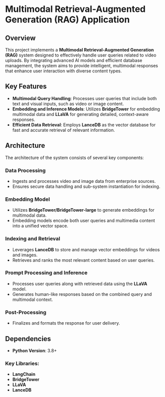 # Multimodal Retrieval-Augmented Generation (RAG) Application

## Overview
This project implements a **Multimodal Retrieval-Augmented Generation (RAG)** system designed to effectively handle user queries related to video uploads. By integrating advanced AI models and efficient database management, the system aims to provide intelligent, multimodal responses that enhance user interaction with diverse content types.

## Key Features
- **Multimodal Query Handling**: Processes user queries that include both text and visual inputs, such as video or image content.
- **Embedding and Inference Models**: Utilizes **BridgeTower** for embedding multimodal data and **LLaVA** for generating detailed, context-aware responses.
- **Efficient Data Retrieval**: Employs **LanceDB** as the vector database for fast and accurate retrieval of relevant information.

## Architecture
The architecture of the system consists of several key components:

### Data Processing
- Ingests and processes video and image data from enterprise sources.
- Ensures secure data handling and sub-system instantiation for indexing.

### Embedding Model
- Utilizes **BridgeTower/BridgeTower-large** to generate embeddings for multimodal data.
- Embedding models encode both user queries and multimedia content into a unified vector space.

### Indexing and Retrieval
- Leverages **LanceDB** to store and manage vector embeddings for videos and images.
- Retrieves and ranks the most relevant content based on user queries.

### Prompt Processing and Inference
- Processes user queries along with retrieved data using the **LLaVA** model.
- Generates human-like responses based on the combined query and multimodal context.

### Post-Processing
- Finalizes and formats the response for user delivery.

## Dependencies
- **Python Version**: 3.8+
  
### Key Libraries:
- **LangChain**
- **BridgeTower**
- **LLaVA**
- **LanceDB**

